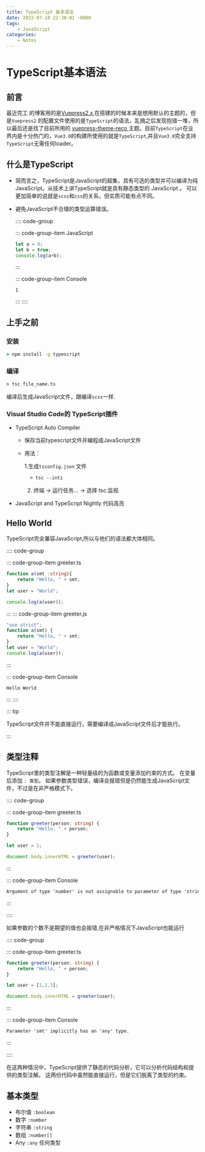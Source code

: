 ```yaml
---
title: TypeScript 基本语法
date: 2022-07-18 22:38:01 -0800
tags: 
    - JavaScript
categories: 
    - Notes
---
```


# TypeScript基本语法

## 前言

最近完工 的博客用的是[Vuepress2.x](https://v2.vuepress.vuejs.org/zh/),在搭建的时候本来是想用默认的主题的，但是`Vuepress2` 的配置文件使用的是`TypeScript`的语法，乱搞之后发现抱错一堆，所以最后还是找了目前所用的 [vuepress-theme-reco ](https://vuepress-theme-reco.recoluan.com/) 主题。目前`TypeScript`在业界内是十分热门的，`Vue3.0`的构建所使用的就是`TypeScript`,并且`Vue3.0`完全支持`TypeScript`无需任何loader。

## 什么是TypeScript

* 简而言之，TypeScript是JavaScript的超集，具有可选的类型并可以编译为纯JavaScript。从技术上讲TypeScript就是具有静态类型的 JavaScript 。 可以更加简单的说就是`scss`和`css`的关系，但实质可能有点不同。

* 避免JavaScript不合理的类型运算错误。
  
  :::: code-group
  
  ::: code-group-item JavaScript
  
  ```javascript
  let a = 0;
  let b = true;
  console.log(a+b);
  ```
  
  :::
  
  ::: code-group-item Console
  
  ```
  1
  ```
  
  :::
  ::::

## 上手之前

### 安装

```cmd
> npm install -g typescript
```

### 编译

```cmd
> tsc file_name.ts
```

编译后生成JavaScript文件，跟编译`scss`一样.

### Visual Studio Code的 TypeScript插件

* TypeScript Auto Compiler

  * 保存当前typescript文件并编程成JavaScript文件

  * 用法：

    1.生成`tsconfig.json` 文件
  	
     ```cmd
       > tsc --inti
     ```
    
     2. 终端 -> 运行任务... -> 选择 tsc:监视

* JavaScript and TypeScript Nightly
  代码高亮

## Hello World

TypeScript完全兼容JavaScript,所以与他们的语法都大体相同。

:::: code-group

::: code-group-item greeter.ts

```typescript
function a(smt :string){
    return "Hello, " + smt;
}
let user = "World";

console.log(a(user));
```

:::
::: code-group-item greeter.js

```javascript
"use strict";
function a(smt) {
    return "Hello, " + smt;
}
let user = "World";
console.log(a(user));

```

:::

::: code-group-item Console

```
Hello World
```

:::
::::

::: tip

TypeScript文件并不能直接运行，需要编译成JavaScript文件后才能执行。

:::

## 类型注释

 TypeScript里的类型注解是一种轻量级的为函数或变量添加约束的方式。 在变量后添加 `: 类型`。
如果参数类型错误，编译会报错但是仍然能生成JavaScript文件，不过是在非严格模式下。

:::: code-group

::: code-group-item greeter.ts

```typescript
function greeter(person: string) {
    return "Hello, " + person;
}

let user = 1;

document.body.innerHTML = greeter(user);
```

:::

::: code-group-item Console

```cmd
Argument of type 'number' is not assignable to parameter of type 'string'.
```

:::

::::

如果参数的个数不是期望的值也会报错,在非严格情况下JavaScript也能运行

 :::: code-group

::: code-group-item greeter.ts

```typescript
function greeter(person: string) {
    return "Hello, " + person;
}

let user = [1,2,3];

document.body.innerHTML = greeter(user);
```

:::

::: code-group-item Console

```cmd
Parameter 'smt' implicitly has an 'any' type.
```

:::

::::

 在这两种情况中，TypeScript提供了静态的代码分析，它可以分析代码结构和提供的类型注解。 这两份代码中虽然能直接运行，但是它们脱离了类型的约束。

## 基本类型

* 布尔值 `:boolean`
* 数字 `:number`
* 字符串 `:string`
* 数组 `:number[]`
* Any `:any` 任何类型